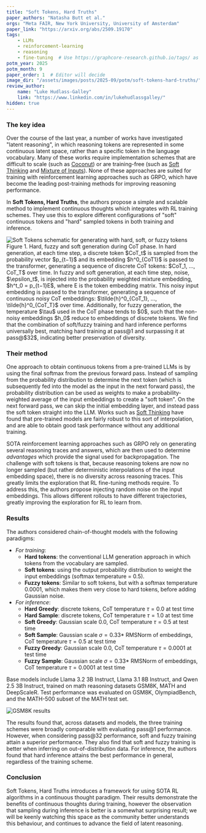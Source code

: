 ```yaml
---
title: "Soft Tokens, Hard Truths"
paper_authors: "Natasha Butt et al."
orgs: "Meta FAIR, New York University, University of Amsterdam"
paper_link: "https://arxiv.org/abs/2509.19170"
tags:
    - LLMs
    - reinforcement-learning
    - reasoning
    - fine-tuning  # Use https://graphcore-research.github.io/tags/ as reference
potm_year: 2025
potm_month: 9
paper_order: 1  # Editor will decide
image_dir: "/assets/images/posts/2025-09/potm/soft-tokens-hard-truths/"
review_author:
    name: "Luke Hudlass-Galley"
    link: "https://www.linkedin.com/in/lukehudlassgalley/"
hidden: true
---
```


### The key idea

Over the course of the last year, a number of works have investigated "latent reasoning",
in which reasoning tokens are represented in some continuous latent space, rather than a 
specific token in the language vocabulary. Many of these works require implementation
schemes that are difficult to scale (such as [Coconut](https://arxiv.org/abs/2412.06769))
or are training-free (such as [Soft Thinking](https://arxiv.org/abs/2505.15778) and 
[Mixture of Inputs](https://arxiv.org/abs/2505.14827)). None of these approaches are suited
for training with reinforcement learning approaches such as GRPO, which have become the
leading post-training methods for improving reasoning performance.

In **Soft Tokens, Hard Truths**, the authors propose a simple and scalable method to implement
continuous thoughts which integrates with RL training schemes. They use this to explore
different configurations of "soft" continuous tokens and "hard" sampled tokens in both
training and inference. 

<img src="{{ page.image_dir | append: 'schematic.png' | relative_url }}" alt="Soft Tokens schematic for generating with hard, soft, or fuzzy tokens">
<figcaption>
Figure 1. Hard, fuzzy and soft generation during CoT phase. In hard generation, at each time step, a discrete token $CoT_t$ is sampled from the probability vector $p_{t−1}$ and its embedding $h^0_{CoT1}$ is passed to the transformer, generating a sequence of discrete CoT tokens: $CoT_1, ..., CoT_T$ over time. In fuzzy and soft generation, at each time step, noise, $\epsilon_t$, is injected into the probability weighted mixture embedding, $h^t_0 = p_{t−1}E$, where E is the token embedding matrix. This noisy input embedding is passed to the transformer, generating a sequence of continuous noisy CoT embeddings: $\tilde{h}^0_{CoT_1}, ..., \tilde{h}^0_{CoT_T}$ over time. Additionally, for fuzzy generation, the temperature $\tau$ used in the CoT phase tends to $0$, such that the non-noisy embeddings $h_0$ reduce to embeddings of discrete tokens. We find that the combination of soft/fuzzy training and hard inference performs universally best, matching hard training at pass@1 and surpassing it at pass@$32$, indicating better preservation of diversity.
</figcaption>


### Their method

One approach to obtain continuous tokens from a pre-trained LLMs is by using the final softmax from the previous forward pass. Instead of sampling from the probability distribution to determine the next token (which is subsequently fed into the model as the input in the next forward pass), the probability distribution can be used as weights to make a probability-weighted average of the input embeddings to create a "soft token". On the next forward pass, we can skip the
initial embedding layer, and instead pass the soft token straight into the LLM. Works such as [Soft Thinking](https://arxiv.org/abs/2505.15778) have found that pre-trained models are fairly robust to this sort of interpolation, and are able to obtain good task performance without any additional training.

SOTA reinforcement learning approaches such as GRPO rely on generating several reasoning traces and answers, which are then used to determine _advantages_ which provide the signal used for backpropagation. The challenge with soft tokens is that, because reasoning tokens are now no longer sampled (but rather deterministic interpolations of the input embedding space), there is no diversity across reasoning traces. This greatly limits the exploration that RL fine-tuning methods require. To address this, the authors propose injecting random noise on the input embeddings. This allows different rollouts to have different trajectories, greatly improving the exploration for RL to learn from.


### Results

The authors considered chain-of-thought models with the following paradigms:

- _For training_:   
    - **Hard tokens**: the conventional LLM generation approach in which tokens from the vocabulary are sampled.
    - **Soft tokens**: using the output probability distribution to weight the input embeddings (softmax temperature = $0.5$).
    - **Fuzzy tokens**: Similar to soft tokens, but with a softmax temperature $0.0001$, which makes them very close to hard tokens, before adding Gaussian noise.
- _For inference_:   
    - **Hard Greedy**: discrete tokens, CoT temperature $\tau=0.0$ at test time
    - **Hard Sample**: discrete tokens, CoT temperature $\tau=1.0$ at test time
    - **Soft Greedy**: Gaussian scale $0.0$, CoT temperature $\tau=0.5$ at test time
    - **Soft Sample**: Gaussian scale $\sigma=0.33 *$ RMSNorm of embeddings, CoT temperature $\tau=0.5$ at test time
    - **Fuzzy Greedy**: Gaussian scale $0.0$, CoT temperature $\tau=0.0001$ at test time
    - **Fuzzy Sample**: Gaussian scale $\sigma=0.33 *$ RMSNorm of embeddings, CoT temperature $\tau=0.0001$ at test time

Base models include Llama 3.2 3B Instruct, Llama 3.1 8B Instruct, and Qwen 2.5 3B Instruct, trained on math reasoning datasets GSM8K, MATH and DeepScaleR. Test performance was evaluated on GSM8K, OlympiadBench, and the MATH-500 subset of the MATH test set.

<img src="{{ page.image_dir | append: 'results-gsm8k.png' | relative_url }}" alt="GSM8K results">

The results found that, across datasets and models, the three training schemes were broadly comparable with evaluating pass@$1$ performance. However, when considering pass@$32$ performance, soft and fuzzy training attain a superior performance. They also find that soft and fuzzy training is better when inferring on out-of-distribution data. For inference, the authors found that hard inference attains the best performance in general, regardless of the training scheme.


### Conclusion
Soft Tokens, Hard Truths introduces a framework for using SOTA RL algorithms in a continuous thought paradigm. Their results demonstrate the benefits of continuous thoughts during training, however the observation that sampling during inference is better is a somewhat surprising result; we will be keenly watching this space as the community better understands this behaviour, and continues to advance the field of latent reasoning.
